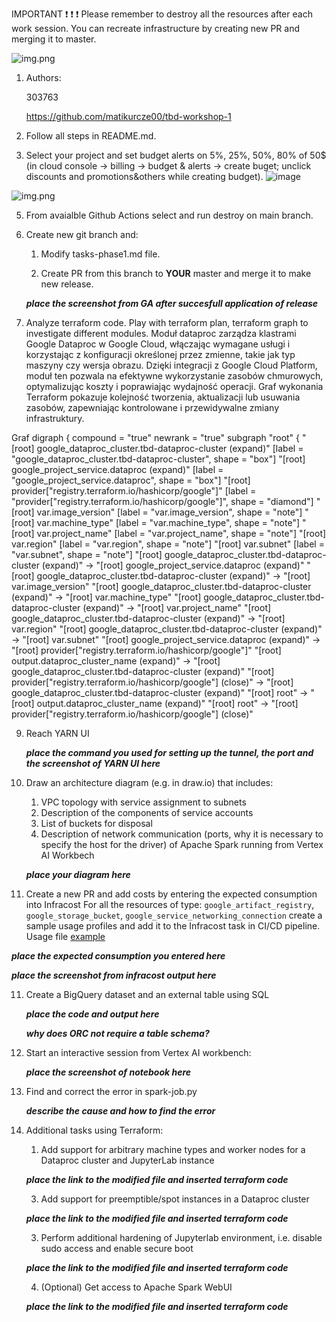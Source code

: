 IMPORTANT ❗ ❗ ❗ Please remember to destroy all the resources after each work session. You can recreate infrastructure by creating new PR and merging it to master.
  
![img.png](doc/figures/destroy.png)

1. Authors:

   303763

   https://github.com/matikurcze00/tbd-workshop-1

2. Follow all steps in README.md.

3. Select your project and set budget alerts on 5%, 25%, 50%, 80% of 50$ (in cloud console -> billing -> budget & alerts -> create buget; unclick discounts and promotions&others while creating budget).
 ![image](https://github.com/matikurcze00/tbd-workshop-1/assets/80173470/9927615e-659c-4b0b-8ac5-1f7502193401)

  ![img.png](doc/figures/discounts.png)

5. From avaialble Github Actions select and run destroy on main branch.
   
7. Create new git branch and:
    1. Modify tasks-phase1.md file.
    
    2. Create PR from this branch to **YOUR** master and merge it to make new release. 
    
    ***place the screenshot from GA after succesfull application of release***


8. Analyze terraform code. Play with terraform plan, terraform graph to investigate different modules.
Moduł dataproc zarządza klastrami Google Dataproc w Google Cloud, włączając wymagane usługi i korzystając z konfiguracji określonej przez zmienne, takie jak typ maszyny czy wersja obrazu. Dzięki integracji z Google Cloud Platform, moduł ten pozwala na efektywne wykorzystanie zasobów chmurowych, optymalizując koszty i poprawiając wydajność operacji. Graf wykonania Terraform pokazuje kolejność tworzenia, aktualizacji lub usuwania zasobów, zapewniając kontrolowane i przewidywalne zmiany infrastruktury.

Graf 
digraph {
        compound = "true"
        newrank = "true"
        subgraph "root" {
                "[root] google_dataproc_cluster.tbd-dataproc-cluster (expand)" [label = "google_dataproc_cluster.tbd-dataproc-cluster", shape = "box"]
                "[root] google_project_service.dataproc (expand)" [label = "google_project_service.dataproc", shape = "box"]
                "[root] provider[\"registry.terraform.io/hashicorp/google\"]" [label = "provider[\"registry.terraform.io/hashicorp/google\"]", shape = "diamond"]
                "[root] var.image_version" [label = "var.image_version", shape = "note"]
                "[root] var.machine_type" [label = "var.machine_type", shape = "note"]
                "[root] var.project_name" [label = "var.project_name", shape = "note"]
                "[root] var.region" [label = "var.region", shape = "note"]
                "[root] var.subnet" [label = "var.subnet", shape = "note"]
                "[root] google_dataproc_cluster.tbd-dataproc-cluster (expand)" -> "[root] google_project_service.dataproc (expand)"
                "[root] google_dataproc_cluster.tbd-dataproc-cluster (expand)" -> "[root] var.image_version"
                "[root] google_dataproc_cluster.tbd-dataproc-cluster (expand)" -> "[root] var.machine_type"
                "[root] google_dataproc_cluster.tbd-dataproc-cluster (expand)" -> "[root] var.project_name"
                "[root] google_dataproc_cluster.tbd-dataproc-cluster (expand)" -> "[root] var.region"
                "[root] google_dataproc_cluster.tbd-dataproc-cluster (expand)" -> "[root] var.subnet"
                "[root] google_project_service.dataproc (expand)" -> "[root] provider[\"registry.terraform.io/hashicorp/google\"]"
                "[root] output.dataproc_cluster_name (expand)" -> "[root] google_dataproc_cluster.tbd-dataproc-cluster (expand)"
                "[root] provider[\"registry.terraform.io/hashicorp/google\"] (close)" -> "[root] google_dataproc_cluster.tbd-dataproc-cluster (expand)"
                "[root] root" -> "[root] output.dataproc_cluster_name (expand)"
                "[root] root" -> "[root] provider[\"registry.terraform.io/hashicorp/google\"] (close)"
                
   
9. Reach YARN UI
   
   ***place the command you used for setting up the tunnel, the port and the screenshot of YARN UI here***
   
10. Draw an architecture diagram (e.g. in draw.io) that includes:
    1. VPC topology with service assignment to subnets
    2. Description of the components of service accounts
    3. List of buckets for disposal
    4. Description of network communication (ports, why it is necessary to specify the host for the driver) of Apache Spark running from Vertex AI Workbech
  
    ***place your diagram here***

11. Create a new PR and add costs by entering the expected consumption into Infracost
For all the resources of type: `google_artifact_registry`, `google_storage_bucket`, `google_service_networking_connection`
create a sample usage profiles and add it to the Infracost task in CI/CD pipeline. Usage file [example](https://github.com/infracost/infracost/blob/master/infracost-usage-example.yml) 

   ***place the expected consumption you entered here***

   ***place the screenshot from infracost output here***

11. Create a BigQuery dataset and an external table using SQL
    
    ***place the code and output here***
   
    ***why does ORC not require a table schema?***

  
12. Start an interactive session from Vertex AI workbench:

    ***place the screenshot of notebook here***
   
13. Find and correct the error in spark-job.py

    ***describe the cause and how to find the error***

14. Additional tasks using Terraform:

    1. Add support for arbitrary machine types and worker nodes for a Dataproc cluster and JupyterLab instance

    ***place the link to the modified file and inserted terraform code***
    
    3. Add support for preemptible/spot instances in a Dataproc cluster

    ***place the link to the modified file and inserted terraform code***
    
    3. Perform additional hardening of Jupyterlab environment, i.e. disable sudo access and enable secure boot
    
    ***place the link to the modified file and inserted terraform code***

    4. (Optional) Get access to Apache Spark WebUI

    ***place the link to the modified file and inserted terraform code***
